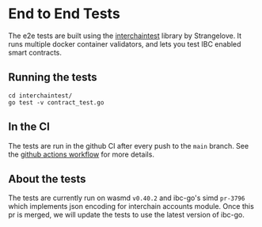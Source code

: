 # End to End Tests

The e2e tests are built using the [interchaintest](https://github.com/strangelove-ventures/interchaintest) library by Strangelove. It runs multiple docker container validators, and lets you test IBC enabled smart contracts.

## Running the tests

```text
cd interchaintest/
go test -v contract_test.go
```

## In the CI

The tests are run in the github CI after every push to the `main` branch. See the [github actions workflow](https://github.com/srdtrk/cw-ica-controller/blob/main/.github/workflows/e2e.yml) for more details.

## About the tests

The tests are currently run on wasmd `v0.40.2` and ibc-go's simd `pr-3796` which implements json encoding for interchain accounts module. Once this pr is merged, we will update the tests to use the latest version of ibc-go.
